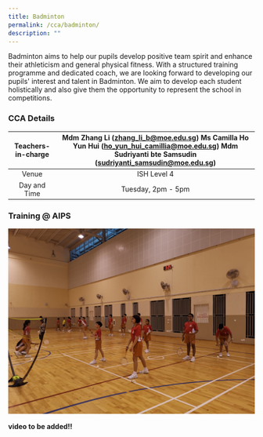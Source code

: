 ```yaml
---
title: Badminton
permalink: /cca/badminton/
description: ""
---
```

Badminton aims to help our pupils develop positive team spirit and enhance their athleticism and general physical fitness. With a structured training programme and dedicated coach, we are looking forward to developing our pupils' interest and talent in Badminton. We aim to develop each student holistically and also give them the opportunity to represent the school in competitions.

### CCA Details 




| Teachers-in-charge  | Mdm Zhang Li (zhang_li_b@moe.edu.sg) Ms Camilla Ho Yun Hui (ho_yun_hui_camillia@moe.edu.sg) Mdm Sudriyanti bte Samsudin (sudriyanti_samsudin@moe.edu.sg) |
|:---:|:---:|
| Venue | ISH Level 4 |
| Day and Time | Tuesday, 2pm - 5pm |

### Training @ AIPS

![Training @ AIPS](/images/Badminton%202022.jpg)

**video to be added!!**